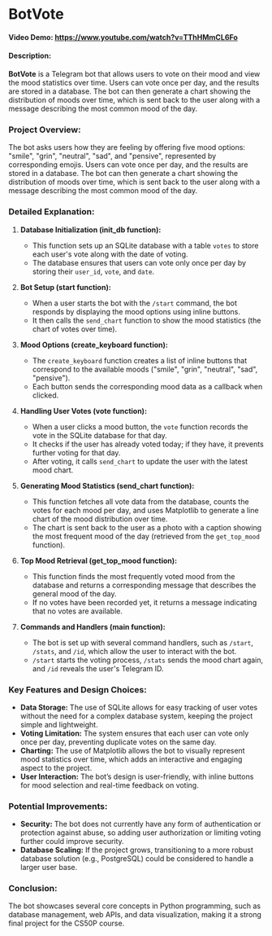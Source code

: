 # BotVote

#### Video Demo: https://www.youtube.com/watch?v=TThHMmCL6Fo
#### Description:
**BotVote** is a Telegram bot that allows users to vote on their mood and view the mood statistics over time. Users can vote once per day, and the results are stored in a database. The bot can then generate a chart showing the distribution of moods over time, which is sent back to the user along with a message describing the most common mood of the day.

### Project Overview:
The bot asks users how they are feeling by offering five mood options: "smile", "grin", "neutral", "sad", and "pensive", represented by corresponding emojis. Users can vote once per day, and the results are stored in a database. The bot can then generate a chart showing the distribution of moods over time, which is sent back to the user along with a message describing the most common mood of the day.

### Detailed Explanation:

1. **Database Initialization (init_db function):**
   - This function sets up an SQLite database with a table `votes` to store each user's vote along with the date of voting.
   - The database ensures that users can vote only once per day by storing their `user_id`, `vote`, and `date`.

2. **Bot Setup (start function):**
   - When a user starts the bot with the `/start` command, the bot responds by displaying the mood options using inline buttons. 
   - It then calls the `send_chart` function to show the mood statistics (the chart of votes over time).

3. **Mood Options (create_keyboard function):**
   - The `create_keyboard` function creates a list of inline buttons that correspond to the available moods ("smile", "grin", "neutral", "sad", "pensive").
   - Each button sends the corresponding mood data as a callback when clicked.

4. **Handling User Votes (vote function):**
   - When a user clicks a mood button, the `vote` function records the vote in the SQLite database for that day.
   - It checks if the user has already voted today; if they have, it prevents further voting for that day.
   - After voting, it calls `send_chart` to update the user with the latest mood chart.

5. **Generating Mood Statistics (send_chart function):**
   - This function fetches all vote data from the database, counts the votes for each mood per day, and uses Matplotlib to generate a line chart of the mood distribution over time.
   - The chart is sent back to the user as a photo with a caption showing the most frequent mood of the day (retrieved from the `get_top_mood` function).

6. **Top Mood Retrieval (get_top_mood function):**
   - This function finds the most frequently voted mood from the database and returns a corresponding message that describes the general mood of the day.
   - If no votes have been recorded yet, it returns a message indicating that no votes are available.

7. **Commands and Handlers (main function):**
   - The bot is set up with several command handlers, such as `/start`, `/stats`, and `/id`, which allow the user to interact with the bot.
   - `/start` starts the voting process, `/stats` sends the mood chart again, and `/id` reveals the user's Telegram ID.

### Key Features and Design Choices:
- **Data Storage:** The use of SQLite allows for easy tracking of user votes without the need for a complex database system, keeping the project simple and lightweight.
- **Voting Limitation:** The system ensures that each user can vote only once per day, preventing duplicate votes on the same day.
- **Charting:** The use of Matplotlib allows the bot to visually represent mood statistics over time, which adds an interactive and engaging aspect to the project.
- **User Interaction:** The bot’s design is user-friendly, with inline buttons for mood selection and real-time feedback on voting.

### Potential Improvements:
- **Security:** The bot does not currently have any form of authentication or protection against abuse, so adding user authorization or limiting voting further could improve security.
- **Database Scaling:** If the project grows, transitioning to a more robust database solution (e.g., PostgreSQL) could be considered to handle a larger user base.

### Conclusion:
The bot showcases several core concepts in Python programming, such as database management, web APIs, and data visualization, making it a strong final project for the CS50P course.
